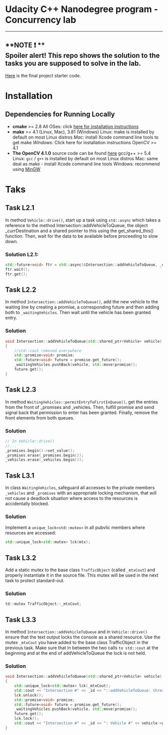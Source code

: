 # Udacity C++ Nanodegree program - Concurrency lab
---
**NOTE :exclamation: **  
Spoiler alert! This repo shows the solution to the tasks you are supposed to solve in the lab.
---  

[Here](https://github.com/udacity/CppND-Program-a-Concurrent-Traffic-Simulation) is the final project starter code.

# Installation
## Dependencies for Running Locally

- **cmake** >= 2.8
All OSes: click [here for installation instructions](https://cmake.org/install/)
- **make** >= 4.1 (Linux, Mac), 3.81 (Windows)
Linux: make is installed by default on most Linux distros
_Mac_: install Xcode command line tools to get make
_Windows_: Click here for installation instructions
OpenCV >= 4.1
- **The OpenCV 4.1.0** source code can be found [here](https://developer.apple.com/xcode/features/)
gcc/g++ >= 5.4
Linux: `gcc` / `g++` is installed by default on most Linux distros
Mac: same deal as make - install Xcode command line tools
Windows: recommend using [MinGW](http://www.mingw.org)

# Taks

## Task L2.1 
In method `Vehicle::drive()`, start up a task using `std::async` which takes a reference to the
method Intersection::addVehicleToQueue, the object _currDestination and a shared pointer to this using the
get_shared_this() function. Then, wait for the data to be available before proceeding to slow down.

### Solution L2.1:
```cpp
std::future<void> ftr = std::async(&Intersection::addVehicleToQueue, _currDestination, this->shared_from_this());
ftr.wait();
ftr.get();
```

## Task L2.2
In method `Intersection::addVehicleToQueue()`, add the new vehicle to the waiting line by
creating a promise, a corresponding future and then adding both to `_waitingVehicles`. Then wait until
the vehicle has been granted entry.

### Solution
```cpp
void Intersection::addVehicleToQueue(std::shared_ptr<Vehicle> vehicle)
{
    //std::cout removed everywhere
    std::promise<void> promise;
    std::future<void> future = promise.get_future();
    _waitingVehicles.pushBack(vehicle, std::move(promise));
    future.get();
}
```

## Task L2.3
In method `WaitingVehicles::permitEntryToFirstInQueue()`, get the entries from the
front of _promises and _vehicles. Then, fulfill promise and send signal back that permission to enter
has been granted. Finally, remove the front elements from both queues.  
### Solution
```cpp
// In Vehicle::drive()
//...
_promises.begin()->set_value();
_promises.erase(_promises.begin());
_vehicles.erase(_vehicles.begin());
```
## Task L3.1   
In class `WaitingVehicles`, safeguard all accesses to the private members `_vehicles` and `_promises` with an appropriate locking mechanism, that will not cause a deadlock situation where access to the resources is accidentally blocked.

### Solution  
Implement a `unique_lock<std::mutex>` in all pubvlic members where resources are accessed: 
```cpp
std::unique_lock<std::mutex> lck(mtx);
```

## Task L3.2  
Add a static mutex to the base class `TrafficObject` (called `_mtxCout`) and properly instantiate it in the source file. This mutex will be used in the next task to protect standard-out. 

### Solution  
```cpp
td::mutex TrafficObject::_mtxCout;
```

## Task L3.3  
In method `Intersection::addVehicleToQueue` and in `Vehicle::drive()` ensure that the text output locks the console as a shared resource. Use the mutex `_mtxCout` you have added to the base class TrafficObject in the previous task. Make sure that in between the two calls `to std::cout` at the beginning and at the end of addVehicleToQueue the lock is not held.

### Solution  
```cpp
void Intersection::addVehicleToQueue(std::shared_ptr<Vehicle> vehicle)
{
    std::unique_lock<std::mutex> lck(_mtxCout);
    std::cout << "Intersection #" << _id << "::addVehicleToQueue: thread id = " << std::this_thread::get_id() << std::endl;
    lck.unlock();
    std::promise<void> promise;
    std::future<void> future = promise.get_future();
    _waitingVehicles.pushBack(vehicle, std::move(promise));
    future.get();
    lck.lock();
    std::cout << "Intersection #" << _id << ": Vehicle #" << vehicle->getID() << " is granted entry." << std::endl;
}
```
